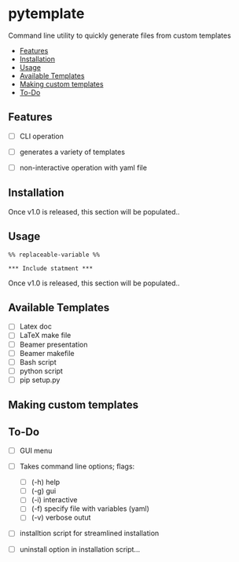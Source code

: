 pytemplate
==========
Command line utility to quickly generate files from custom templates

<!-- vim-markdown-toc GFM -->

* [Features](#features)
* [Installation](#installation)
* [Usage](#usage)
* [Available Templates](#available-templates)
* [Making custom templates](#making-custom-templates)
* [To-Do](#to-do)

<!-- vim-markdown-toc -->

Features
--------

- [ ] CLI operation
- [ ] generates a variety of templates
- [ ] non-interactive operation with yaml file


Installation
------------

Once v1.0 is released, this section will be populated..

Usage
-----

`%% replaceable-variable %%`

`*** Include statment ***`



Once v1.0 is released, this section will be populated..

Available Templates
-------------------

- [ ] Latex doc
- [ ] LaTeX make file
- [ ] Beamer presentation
- [ ] Beamer makefile
- [ ] Bash script
- [ ] python script
- [ ] pip setup.py

Making custom templates
-----------------------


To-Do
-----

- [ ] GUI menu
- [ ] Takes command line options; flags:
    - [ ] (-h) help
    - [ ] (-g) gui
    - [ ] (-i) interactive
    - [ ] (-f) specify file with variables (yaml)
    - [ ] (-v) verbose outut
- [ ] installtion script for streamlined installation
- [ ] uninstall option in installation script...

